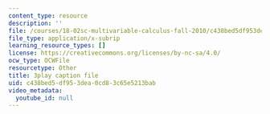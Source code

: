 ```yaml
---
content_type: resource
description: ''
file: /courses/18-02sc-multivariable-calculus-fall-2010/c438bed5df953dea0cd83c65e5213bab_AYisLr9e0y4.srt
file_type: application/x-subrip
learning_resource_types: []
license: https://creativecommons.org/licenses/by-nc-sa/4.0/
ocw_type: OCWFile
resourcetype: Other
title: 3play caption file
uid: c438bed5-df95-3dea-0cd8-3c65e5213bab
video_metadata:
  youtube_id: null
---
```

